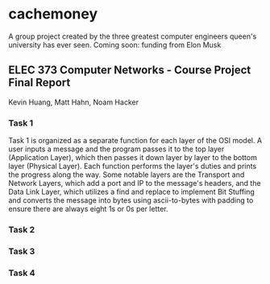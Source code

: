 # cachemoney
A group project created by the three greatest computer engineers queen's university has ever seen.
Coming soon: funding from Elon Musk

## ELEC 373 Computer Networks - Course Project Final Report
Kevin Huang, Matt Hahn, Noam Hacker

### Task 1
Task 1 is organized as a separate function for each layer of the OSI model. A user inputs a message and the program passes it to the top layer (Application Layer), which then passes it down layer by layer to the bottom layer (Physical Layer). Each function performs the layer's duties and prints the progress along the way. Some notable layers are the Transport and Network Layers, which add a port and IP to the message's headers, and the Data Link Layer, which utilizes a find and replace to implement Bit Stuffing and converts the message into bytes using ascii-to-bytes with padding to ensure there are always eight 1s or 0s per letter.

### Task 2

### Task 3

### Task 4
